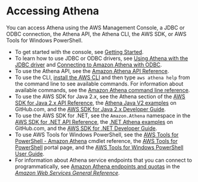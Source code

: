 # Accessing Athena<a name="accessing-ate"></a>

You can access Athena using the AWS Management Console, a JDBC or ODBC connection, the Athena API, the Athena CLI, the AWS SDK, or AWS Tools for Windows PowerShell\.
+ To get started with the console, see [Getting Started](getting-started.md)\.
+ To learn how to use JDBC or ODBC drivers, see [Using Athena with the JDBC driver](connect-with-jdbc.md) and [Connecting to Amazon Athena with ODBC](connect-with-odbc.md)\.
+ To use the Athena API, see the [Amazon Athena API Reference](https://docs.aws.amazon.com/athena/latest/APIReference/)\.
+ To use the CLI, [install the AWS CLI](https://docs.aws.amazon.com/cli/latest/userguide/installing.html) and then type `aws athena help` from the command line to see available commands\. For information about available commands, see the [Amazon Athena command line reference](https://docs.aws.amazon.com/cli/latest/reference/athena/)\.
+ To use the AWS SDK for Java 2\.x, see the Athena section of the [AWS SDK for Java 2\.x API Reference](https://docs.aws.amazon.com/sdk-for-java/latest/reference/), the [Athena Java V2 examples](https://github.com/awsdocs/aws-doc-sdk-examples/tree/main/java/example_code/athena) on GitHub\.com, and the [AWS SDK for Java 2\.x Developer Guide](https://docs.aws.amazon.com/sdk-for-java/latest/developer-guide/)\.
+ To use the AWS SDK for \.NET, see the `Amazon.Athena` namespace in the [AWS SDK for \.NET API Reference](https://docs.aws.amazon.com/sdkfornet/v3/apidocs/items/Athena/NAthena.html), the [\.NET Athena examples](https://github.com/awsdocs/aws-doc-sdk-examples/tree/main/.dotnet/example_code_legacy/Athena) on GitHub\.com, and the [AWS SDK for \.NET Developer Guide](https://docs.aws.amazon.com/sdk-for-net/latest/developer-guide/)\.
+ To use AWS Tools for Windows PowerShell, see the [AWS Tools for PowerShell \- Amazon Athena](https://docs.aws.amazon.com/powershell/latest/reference/index.html?page=Amazon_Athena_cmdlets.html) cmdlet reference, the [AWS Tools for PowerShell](http://aws.amazon.com/powershell/) portal page, and the [AWS Tools for Windows PowerShell User Guide](https://docs.aws.amazon.com/powershell/latest/userguide/)\.
+  For information about Athena service endpoints that you can connect to programmatically, see [Amazon Athena endpoints and quotas](https://docs.aws.amazon.com/general/latest/gr/athena.html) in the *[Amazon Web Services General Reference](https://docs.aws.amazon.com/general/latest/gr/)*\.